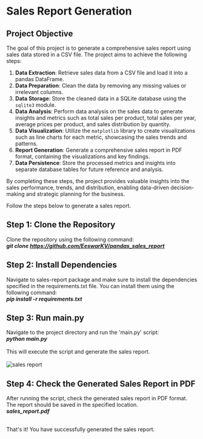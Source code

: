 # Sales Report Generation

## Project Objective

The goal of this project is to generate a comprehensive sales report using sales data stored in a CSV file. The project aims to achieve the following steps:

1. **Data Extraction**: Retrieve sales data from a CSV file and load it into a pandas DataFrame.
2. **Data Preparation**: Clean the data by removing any missing values or irrelevant columns.
3. **Data Storage**: Store the cleaned data in a SQLite database using the `sqlite3` module.
4. **Data Analysis**: Perform data analysis on the sales data to generate insights and metrics such as total sales per product, total sales per year, average prices per product, and sales distribution by quantity.
5. **Data Visualization**: Utilize the `matplotlib` library to create visualizations such as line charts for each metric, showcasing the sales trends and patterns.
6. **Report Generation**: Generate a comprehensive sales report in PDF format, containing the visualizations and key findings.
7. **Data Persistence**: Store the processed metrics and insights into separate database tables for future reference and analysis.

By completing these steps, the project provides valuable insights into the sales performance, trends, and distribution, enabling data-driven decision-making and strategic planning for the business.

Follow the steps below to generate a sales report.

## Step 1: Clone the Repository

Clone the repository using the following command:
<br><em><strong>git clone https://github.com/EeswarKV/pandas_sales_report</em></strong>

## Step 2: Install Dependencies

Navigate to sales-report package and make sure to install the dependencies specified in the requirements.txt file. You can install them using the following command:
<br><em><strong>pip install -r requirements.txt</em></strong>

## Step 3: Run main.py

Navigate to the project directory and run the 'main.py' script:
<br><em><strong>python main.py</em></strong>
<br><br>This will execute the script and generate the sales report.<br><br>
![sales report]([https://github.com/EeswarKV/pandas_sales_report/blob/main/sample_report.png?raw=true])

## Step 4: Check the Generated Sales Report in PDF

After running the script, check the generated sales report in PDF format. The report should be saved in the specified location.
<br><em><strong>sales_report.pdf</em></strong><br><br>

That's it! You have successfully generated the sales report.

